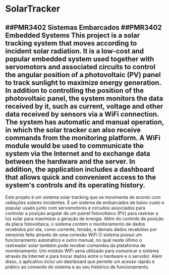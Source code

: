 # SolarTracker
##PMR3402 Sistemas Embarcados 
##PMR3402 Embedded Systems 
This project is a solar tracking system that moves according to incident solar radiation. It is a low-cost and popular embedded system used together with servomotors and associated circuits to control the angular position of a photovoltaic (PV) panel to track sunlight to maximize energy generation. In addition to controlling the position of the photovoltaic panel, the system monitors the data received by it, such as current, voltage and other data received by sensors via a WiFi connection. The system has automatic and manual operation, in which the solar tracker can also receive commands from the monitoring platform. A WiFi module would be used to communicate the system via the Internet and to exchange data between the hardware and the server. In addition, the application includes a dashboard that allows quick and convenient access to the system's controls and its operating history.
--------------------------
Este projeto é um sistema solar tracking que se movimenta de acordo com radiações solares incidentes. 
É um sistema de embarcados de baixo custo e popular usado junto com servomotores e circuitos associados para controlar a posição angular de um painel fotovoltaico (PV) para rastrear a luz solar para maximizar a geração de energia.
Além do controle de posição da placa fotovoltaica, o sistema contém o monitoramento de dados recebidos por ela, como corrente, tensão, e demais dados recebidos por sensores feito através de uma conexão WiFi
O sistema possui um funcionamento automático e outro manual, no qual neste último o rastreador solar também pode receber comandos da plataforma de monitoramento.
Um módulo WiFi seria utilizado para comunicar o sistema através da Internet e para trocar dados entre o hardware e o servidor. Além disso, o aplicativo inclui um dashboard que permite um acesso rápido e prático ao comando do sistema e ao seu histórico de funcionamento.
